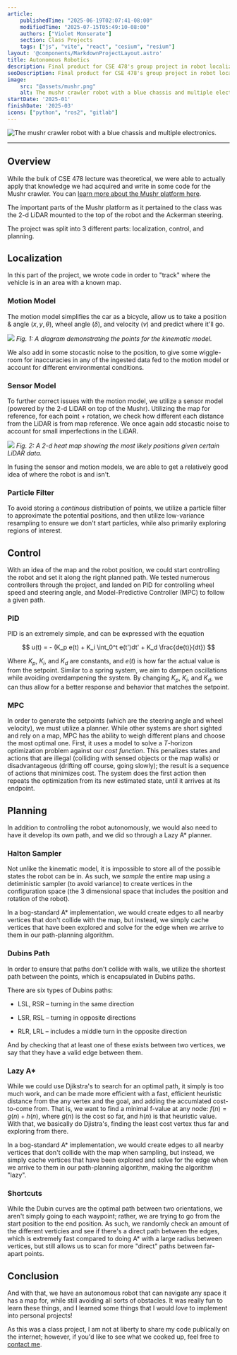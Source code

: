 ```yaml
---
article: 
    publishedTime: "2025-06-19T02:07:41-08:00"
    modifiedTime: "2025-07-15T05:49:10-08:00"
    authors: ["Violet Monserate"]
    section: Class Projects
    tags: ["js", "vite", "react", "cesium", "resium"]
layout: '@components/MarkdownProjectLayout.astro'
title: Autonomous Robotics
description: Final product for CSE 478's group project in robot localization and autonomous planning
seoDescription: Final product for CSE 478's group project in robot localization and autonomous planning, using Python Object-Oriented Programming and ROS2 (Robotics Operating System)
image:
    src: "@assets/mushr.png"
    alt: The mushr crawler robot with a blue chassis and multiple electronics.
startDate: '2025-01'
finishDate: '2025-03'
icons: ["python", "ros2", "gitlab"]
---
```


![The mushr crawler robot with a blue chassis and multiple electronics.](@assets/mushr.png) 

---

## Overview

While the bulk of CSE 478 lecture was theoretical, we were able to actually apply that knowledge we had acquired and write in some code for the Mushr crawler. You can [learn more about the Mushr platform here](https://mushr.io/). 

The important parts of the Mushr platform as it pertained to the class was the 2-d LiDAR mounted to the top of the robot and the Ackerman steering.

The project was split into 3 different parts: localization, control, and planning.

## Localization

In this part of the project, we wrote code in order to "track" where the vehicle is in an area with a known map.

### Motion Model

The motion model simplifies the car as a bicycle, allow us to take a position & angle $(x,y, \theta)$, wheel angle $(\delta)$, and velocity $(v)$ and predict where it'll go. 

![](@assets/mushr/car_model.svg)
*Fig. 1: A diagram demonstrating the points for the kinematic model.*

We also add in some stocastic noise to the position, to give some wiggle-room for inaccuracies in any of the ingested data fed to the motion model or account for different environmental conditions.

### Sensor Model

To further correct issues with the motion model, we utilize a sensor model (powered by the 2-d LiDAR on top of the Mushr). Utilizing the map for reference, for each point + rotation, we check how different each distance from the LiDAR is from map reference. We once again add stocastic noise to account for small imperfections in the LiDAR. 

![](@assets/mushr/sensor_model.png)
*Fig. 2: A 2-d heat map showing the most likely positions given certain LiDAR data.*

In fusing the sensor and motion models, we are able to get a relatively good idea of where the robot is and isn't.

### Particle Filter

To avoid storing a *continous* distribution of points, we utilize a particle filter to approximate the potential positions, and then utilize low-variance resampling to ensure we don't start particles, while also primarily exploring regions of interest.

## Control

With an idea of the map and the robot position, we could start controlling the robot and set it along the right planned path. We tested numerous controllers through the project, and landed on PID for controlling wheel speed and steering angle, and Model-Predictive Controller (MPC) to follow a given path.

### PID

PID is an extremely simple, and can be expressed with the equation

$$
u(t) = - (K_p e(t) + K_i \int_0^t e(t')dt' + K_d \frac{de(t)}{dt}) 
$$

Where  $K_p$, $K_i$, and $K_d$ are constants, and $e(t)$ is how far the actual value is from the setpoint.  Similar to a spring system, we aim to dampen oscillations while avoiding overdampening the system. By changing $K_p$, $K_i$, and $K_d$, we can thus allow for a better response and behavior that matches the setpoint.

### MPC

In order to generate the setpoints (which are the steering angle and wheel velocity), we must utilize a planner. While other systems are short sighted and rely on a map, MPC has the ability to weigh different plans and choose the most optimal one. First, it uses a model to solve a $T$-horizon optimization problem against our *cost function*. This penalizes states and actions that are illegal (colliding with sensed objects or the map walls) or disadvantageous (drifting off course, going slowly); the result is a sequence of actions that minimizes cost. The system does the first action then repeats the optimization from its new estimated state, until it arrives at its endpoint.

## Planning

In addition to controlling the robot autonomously, we would also need to have it develop its own path, and we did so through a Lazy A* planner. 

### Halton Sampler

Not unlike the kinematic model, it is impossible to store all of the possible states the robot can be in. As such, we *sample* the entire map using a detiministic sampler (to avoid variance) to create vertices in the configuration space (the 3 dimensional space that includes the position and rotation of the robot). 

In a bog-standard A* implementation, we would create edges to all nearby vertices that don't collide with the map, but instead, we simply cache vertices that have been explored and solve for the edge when we arrive to them in our path-planning algorithm.

### Dubins Path

In order to ensure that paths don't collide with walls, we utilize the shortest path between the points, which is encapsulated in Dubins paths. 

There are six types of Dubins paths:

* LSL, RSR – turning in the same direction

* LSR, RSL – turning in opposite directions

* RLR, LRL – includes a middle turn in the opposite direction

And by checking that at least one of these exists between two vertices, we say that they have a valid edge between them.

### Lazy A*

While we could use Djikstra's to search for an optimal path, it simply is too much work, and can be made more efficient with a fast, efficient heuristic distance from the any vertex and the goal, and adding the accumlated cost-to-come from. That is, we want to find a minimal f-value at any node: $f(n) = g(n) + h(n)$, where $g(n)$ is the cost so far, and $h(n)$ is that heuristic value. With that, we basically do Djistra's, finding the least cost vertex thus far and exploring from there.

In a bog-standard A* implementation, we would create edges to all nearby vertices that don't collide with the map when sampling, but instead, we simply cache vertices that have been explored and solve for the edge when we arrive to them in our path-planning algorithm, making the algorithm "lazy".

### Shortcuts

While the Dubin curves are the optimal path between two orientations, we aren't simply going to each waypoint; rather, we are trying to go from the start position to the end position. As such, we randomly check an amount of the different verticies and see if there's a direct path between the edges, which is extremely fast compared to doing A* with a large radius between vertices, but still allows us to scan for more "direct" paths between far-apart points.

## Conclusion

And with that, we have an autonomous robot that can navigate any space it has a map for, while still avoiding all sorts of obstacles. It was really fun to learn these things, and I learned some things that I would *love* to implement into personal projects!

As this was a class project, I am not at liberty to share my code publically on the internet; however, if you'd like to see what we cooked up, feel free to [contact me](/contact).